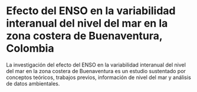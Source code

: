 # Efecto del ENSO en la variabilidad interanual del nivel del mar en la zona costera de Buenaventura, Colombia

La investigación del efecto del ENSO en la variabilidad interanual del nivel del mar en la zona costera de Buenaventura es un estudio sustentado por conceptos teóricos, trabajos previos, información de nivel del mar y análisis de datos ambientales.
